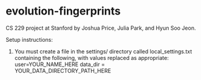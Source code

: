 # evolution-fingerprints
CS 229 project at Stanford by Joshua Price, Julia Park, and Hyun Soo Jeon.

Setup instructions:
1. You must create a file in the settings/ directory called local_settings.txt containing the following, with values replaced as appropriate:
user=YOUR_NAME_HERE
data_dir = YOUR_DATA_DIRECTORY_PATH_HERE

